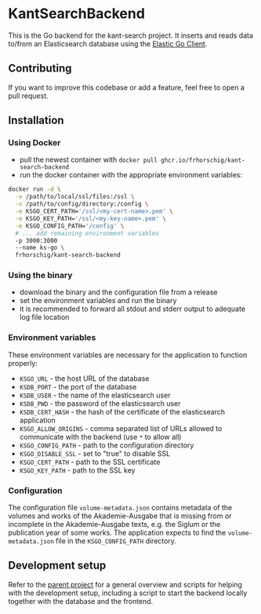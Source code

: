 # KantSearchBackend

This is the Go backend for the kant-search project. It inserts and reads data to/from an Elasticsearch database using the [Elastic Go Client](https://www.elastic.co/docs/reference/elasticsearch/clients/go).

## Contributing

If you want to improve this codebase or add a feature, feel free to open a pull request.

## Installation

### Using Docker

- pull the newest container with `docker pull ghcr.io/frhorschig/kant-search-backend`
- run the docker container with the appropriate environment variables:

```bash
docker run -d \
  -v /path/to/local/ssl/files:/ssl \
  -v /path/to/config/directory:/config \
  -e KSGO_CERT_PATH='/ssl/<my-cert-name>.pem' \
  -e KSGO_KEY_PATH='/ssl/<my-key-name>.pem' \
  -e KSGO_CONFIG_PATH='/config' \
  # ... add remaining environment variables
  -p 3000:3000
  --name ks-go \
  frhorschig/kant-search-backend
```

### Using the binary

- download the binary and the configuration file from a release
- set the environment variables and run the binary
- it is recommended to forward all stdout and stderr output to adequate log file location

### Environment variables

These environment variables are necessary for the application to function properly:
- `KSGO_URL` - the host URL of the database
- `KSDB_PORT` - the port of the database
- `KSDB_USER` - the name of the elasticsearch user
- `KSDB_PWD` - the password of the elasticsearch user
- `KSDB_CERT_HASH` - the hash of the certificate of the elasticsearch application
- `KSGO_ALLOW_ORIGINS` - comma separated list of URLs allowed to communicate with the backend (use `*` to allow all)
- `KSGO_CONFIG_PATH` - path to the configuration directory
- `KSGO_DISABLE_SSL` - set to "true" to disable SSL
- `KSGO_CERT_PATH` - path to the SSL certificate
- `KSGO_KEY_PATH` - path to the SSL key

### Configuration

The configuration file `volume-metadata.json` contains metadata of the volumes and works of the Akademie-Ausgabe that is missing from or incomplete in the Akademie-Ausgabe texts, e.g. the Siglum or the publication year of some works. The application expects to find the `volume-metadata.json` file in the `KSGO_CONFIG_PATH` directory.

## Development setup

Refer to the [parent project](https://github.com/FrHorschig/kant-search) for a general overview and scripts for helping with the development setup, including a script to start the backend locally together with the database and the frontend.
